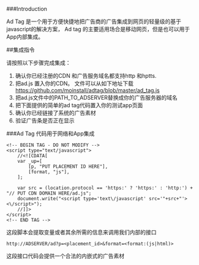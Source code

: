 ###Introduction

Ad Tag 是一个用于方便快捷地把广告商的广告集成到网页的轻量级的基于javascript的解决方案，
Ad tag 的主要适用场合是移动网页，但是也可以用于App内部集成。

##集成指令

请按照以下步骤完成集成：

1. 确认你已经注册的CDN 和广告服务域名都支持http 和hptts.
2. 把ad.js 置入你的CDN。 文件可以从如下地址下载   https://github.com/moinstall/adtag/blob/master/ad_tag.js
3. 把ad.js文件中的PATH_TO_ADSERVER替换成你的广告服务器的域名
4. 把下面提供的简单的ad tag代码置入你的测试app页面
5. 确认你已经链接了系统的广告素材
6. 验证广告条是否正在显示

###Ad Tag 代码用于网络和App集成

```
<!-- BEGIN TAG - DO NOT MODIFY -->
<script type="text/javascript">
    //<![CDATA[
    var _up=[
        [p, "PUT PLACEMENT ID HERE"],
        [format, "js"],
    ];

    var src = (location.protocol == 'https:' ? 'https:' : 'http:') + "// PUT CDN DOMAIN HERE/ad.js";
    document.write("<script type='text\/javascript' src='"+src+"'><\/script>");
    //]]>
</script>
<!-- END TAG -->
```

这段脚本会提取变量或者其余所需的信息来调用我们内部的接口

```
http://ADSERVER/ad?p=<placement_id>&format=<format:(js|html)>
```

这段接口代码会提供一个合法的内嵌式的广告素材
